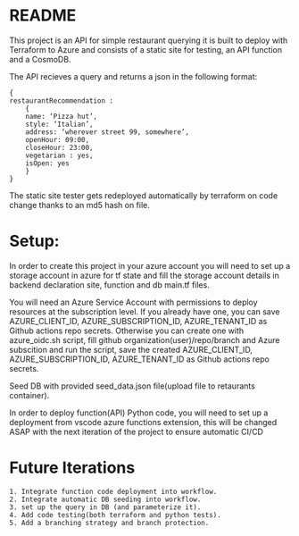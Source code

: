 # README
This project is an API for simple restaurant querying
it is built to deploy with Terraform to Azure and consists of a static site for testing, an API function and a CosmoDB.

The API recieves a query and returns a json in the following format:
```code
{
restaurantRecommendation :
    {
    name: ‘Pizza hut’,
    style: ‘Italian’,
    address: ‘wherever street 99, somewhere’,
    openHour: 09:00,
    closeHour: 23:00,
    vegetarian : yes,
    isOpen: yes
    }
}
```

The static site tester gets redeployed automatically by terraform on code change thanks to an md5 hash on file.

# Setup:
In order to create this project in your azure account you will need to set up a storage account in azure for tf state
and fill the storage account details in backend declaration site, function and db main.tf files.

You will need an Azure Service Account with permissions to deploy resources at the subscription level.
If you already have one, you can save AZURE_CLIENT_ID, AZURE_SUBSCRIPTION_ID, AZURE_TENANT_ID as Github actions repo secrets.
Otherwise you can create one with azure_oidc.sh script, fill github organization(user)/repo/branch and Azure subscition and run the script, save the created AZURE_CLIENT_ID, AZURE_SUBSCRIPTION_ID, AZURE_TENANT_ID as Github actions repo secrets.

Seed DB with provided seed_data.json file(upload file to retaurants container).

In order to deploy function(API) Python code, you will need to set up a deployment from vscode azure functions extension, this will be changed ASAP with the next iteration of the project to ensure automatic CI/CD


# Future Iterations
    1. Integrate function code deployment into workflow.
    2. Integrate automatic DB seeding into workflow.
    3. set up the query in DB (and parameterize it).
    4. Add code testing(both terraform and python tests).
    5. Add a branching strategy and branch protection.
